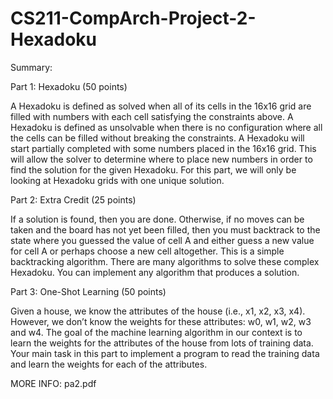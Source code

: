 # CS211-CompArch-Project-2-Hexadoku

Summary:

Part 1: Hexadoku (50 points)

A Hexadoku is defined as solved when all of its cells in the 16x16 grid are filled with numbers with each cell satisfying the constraints above. A Hexadoku is defined as unsolvable when there is no configuration where all the cells can be filled without breaking the constraints. A Hexadoku will start partially completed with some numbers placed in the 16x16 grid. This will allow the solver to determine where to place new numbers in order to find the solution for the given Hexadoku. For this part, we will only be looking at Hexadoku grids with one unique solution.

Part 2: Extra Credit (25 points)

If a solution is found, then you are done. Otherwise, if no moves can be taken and the board has not yet been filled, then you must backtrack to the state where you guessed the value of cell A and either guess a new value for cell A or perhaps choose a new cell altogether. This is a simple backtracking algorithm. There are many algorithms to solve these complex Hexadoku. You can implement any algorithm that produces a solution.

Part 3: One-Shot Learning (50 points)

Given a house, we know the attributes of the house (i.e., x1, x2, x3, x4). However, we don’t know the weights for these attributes: w0, w1, w2, w3 and w4. The goal of the machine learning algorithm in our context is to learn the weights for the attributes of the house from lots of training data. Your main task in this part to implement a program to read the training data and learn the weights for each of the attributes. 

MORE INFO: pa2.pdf
